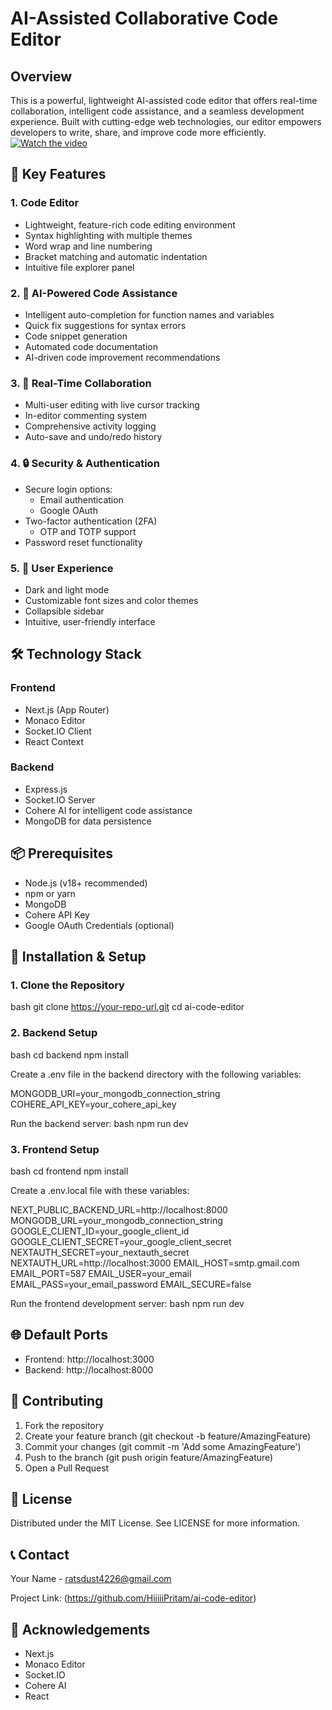 # AI-Assisted Collaborative Code Editor

## Overview

This is a powerful, lightweight AI-assisted code editor that offers real-time collaboration, intelligent code assistance, and a seamless development experience. Built with cutting-edge web technologies, our editor empowers developers to write, share, and improve code more efficiently.
[![Watch the video](https://img.youtube.com/vi/1JKeSBsQ2zA/maxresdefault.jpg)](https://youtu.be/1JKeSBsQ2zA)

## 🚀 Key Features

### 1. Code Editor
- Lightweight, feature-rich code editing environment
- Syntax highlighting with multiple themes
- Word wrap and line numbering
- Bracket matching and automatic indentation
- Intuitive file explorer panel

### 2. 🤖 AI-Powered Code Assistance
- Intelligent auto-completion for function names and variables
- Quick fix suggestions for syntax errors
- Code snippet generation
- Automated code documentation
- AI-driven code improvement recommendations

### 3. 🤝 Real-Time Collaboration
- Multi-user editing with live cursor tracking
- In-editor commenting system
- Comprehensive activity logging
- Auto-save and undo/redo history

### 4. 🔒 Security & Authentication
- Secure login options:
  - Email authentication
  - Google OAuth
- Two-factor authentication (2FA)
  - OTP and TOTP support
- Password reset functionality

### 5. 🎨 User Experience
- Dark and light mode
- Customizable font sizes and color themes
- Collapsible sidebar
- Intuitive, user-friendly interface

## 🛠 Technology Stack

### Frontend
- Next.js (App Router)
- Monaco Editor
- Socket.IO Client
- React Context

### Backend
- Express.js
- Socket.IO Server
- Cohere AI for intelligent code assistance
- MongoDB for data persistence

## 📦 Prerequisites

- Node.js (v18+ recommended)
- npm or yarn
- MongoDB
- Cohere API Key
- Google OAuth Credentials (optional)

## 🔧 Installation & Setup

### 1. Clone the Repository
bash
git clone https://your-repo-url.git
cd ai-code-editor


### 2. Backend Setup
bash
cd backend
npm install


Create a .env file in the backend directory with the following variables:

MONGODB_URI=your_mongodb_connection_string
COHERE_API_KEY=your_cohere_api_key


Run the backend server:
bash
npm run dev


### 3. Frontend Setup
bash
cd frontend
npm install


Create a .env.local file with these variables:

NEXT_PUBLIC_BACKEND_URL=http://localhost:8000
MONGODB_URL=your_mongodb_connection_string
GOOGLE_CLIENT_ID=your_google_client_id
GOOGLE_CLIENT_SECRET=your_google_client_secret
NEXTAUTH_SECRET=your_nextauth_secret
NEXTAUTH_URL=http://localhost:3000
EMAIL_HOST=smtp.gmail.com
EMAIL_PORT=587
EMAIL_USER=your_email
EMAIL_PASS=your_email_password
EMAIL_SECURE=false


Run the frontend development server:
bash
npm run dev


## 🌐 Default Ports
- Frontend: http://localhost:3000
- Backend: http://localhost:8000

## 🤝 Contributing
1. Fork the repository
2. Create your feature branch (git checkout -b feature/AmazingFeature)
3. Commit your changes (git commit -m 'Add some AmazingFeature')
4. Push to the branch (git push origin feature/AmazingFeature)
5. Open a Pull Request

## 📄 License
Distributed under the MIT License. See LICENSE for more information.

## 📞 Contact
Your Name - ratsdust4226@gmail.com

Project Link: (https://github.com/HiiiiiPritam/ai-code-editor)

## 🙌 Acknowledgements
- Next.js
- Monaco Editor
- Socket.IO
- Cohere AI
- React
